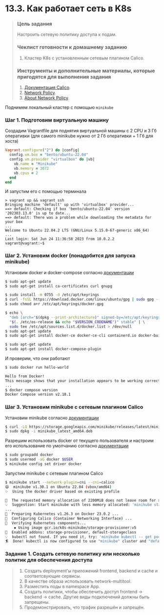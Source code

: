 # 13.3. Как работает сеть в K8s

>### Цель задания
>
>Настроить сетевую политику доступа к подам.
>
>### Чеклист готовности к домашнему заданию
>
>1. Кластер K8s с установленным сетевым плагином Calico.
>
>### Инструменты и дополнительные материалы, которые пригодятся для выполнения задания
>
>1. [Документация Calico](https://www.tigera.io/project-calico/).
>2. [Network Policy](https://kubernetes.io/docs/concepts/services-networking/network-policies/).
>3. [About Network Policy](https://docs.projectcalico.org/about/about-network-policy).

Поднимем локальный кластер с помощью `minikube`

### Шаг 1. Подготовим виртуальную машину 

Создадим Vagrantfile для поднятия виртуальной машины с 2 CPU и 3 Гб оперативки (для самого minikube нужно от 2 Гб оперативки + 1 Гб для хоста) 
```ruby
Vagrant.configure("2") do |config|
  config.vm.box = "bento/ubuntu-22.04"
  config.vm.provider "virtualbox" do |vb|
    vb.name = "Minikube"
    vb.memory = 3072
    vb.cpus = 2
  end
end
```
И запустим его с помощью терминала
```
> vagrant up && vagrant ssh
Bringing machine 'default' up with 'virtualbox' provider...
==> default: Checking if box 'bento/ubuntu-22.04' version '202303.13.0' is up to date...
==> default: There was a problem while downloading the metadata for your box
...
Welcome to Ubuntu 22.04.2 LTS (GNU/Linux 5.15.0-67-generic x86_64)
...
Last login: Sat Jun 24 11:36:58 2023 from 10.0.2.2
vagrant@vagrant:~$
```

### Шаг 2. Установим docker (понадобится для запуска minikube)

Установим docker и docker-compose согласно [документации](https://docs.docker.com/engine/install/ubuntu/)
```bash
$ sudo apt-get update
$ sudo apt-get install ca-certificates curl gnupg

$ sudo install -m 0755 -d /etc/apt/keyrings
$ curl -fsSL https://download.docker.com/linux/ubuntu/gpg | sudo gpg --dearmor -o /etc/apt/keyrings/docker.gpg
$ sudo chmod a+r /etc/apt/keyrings/docker.gpg

$ echo \
  "deb [arch="$(dpkg --print-architecture)" signed-by=/etc/apt/keyrings/docker.gpg] https://download.docker.com/linux/ubuntu \
  "$(. /etc/os-release && echo "$VERSION_CODENAME")" stable" | \
  sudo tee /etc/apt/sources.list.d/docker.list > /dev/null
$ sudo apt-get update
$ sudo apt-get install docker-ce docker-ce-cli containerd.io docker-buildx-plugin docker-compose-plugin

$ sudo apt-get update
$ sudo apt-get install docker-compose-plugin
```
И проверим, что они работают
```bash
$ sudo docker run hello-world

Hello from Docker!
This message shows that your installation appears to be working correctly.
...
$ docker compose version
Docker Compose version v2.18.1
```

### Шаг 3. Установим minikube с сетевым плагином Calico

Установим minikube согласно [документации](https://minikube.sigs.k8s.io/docs/start/)
```bash
$ curl -LO https://storage.googleapis.com/minikube/releases/latest/minikube_latest_amd64.deb
$ sudo dpkg -i minikube_latest_amd64.deb
```

Разрешим использовать docker от текущего пользователя и настроим его использование по умолчанию согласно [документации](https://minikube.sigs.k8s.io/docs/drivers/docker/)
```bash
$ sudo groupadd docker
$ sudo usermod -aG docker $USER
$ minikube config set driver docker
```

Запустим minikube с сетевым плагином Calico
```bash
$ minikube start --network-plugin=cni --cni=calico
😄  minikube v1.30.1 on Ubuntu 22.04 (vbox/amd64)
✨  Using the docker driver based on existing profile

🧯  The requested memory allocation of 2200MiB does not leave room for system overhead (total system memory: 2980MiB). You may face stability issues.
💡  Suggestion: Start minikube with less memory allocated: 'minikube start --memory=2200mb'
...
🐳  Preparing Kubernetes v1.26.3 on Docker 23.0.2 ...
🔗  Configuring Calico (Container Networking Interface) ...
🔎  Verifying Kubernetes components...
    ▪ Using image gcr.io/k8s-minikube/storage-provisioner:v5
🌟  Enabled addons: storage-provisioner, default-storageclass
💡  kubectl not found. If you need it, try: 'minikube kubectl -- get pods -A'
🏄  Done! kubectl is now configured to use "minikube" cluster and "default" namespace by default
```


### Задание 1. Создать сетевую политику или несколько политик для обеспечения доступа

>1. Создать deployment'ы приложений frontend, backend и cache и соответсвующие сервисы.
>2. В качестве образа использовать network-multitool.
>3. Разместить поды в namespace App.
>4. Создать политики, чтобы обеспечить доступ frontend -> backend -> cache. Другие виды подключений должны быть запрещены.
>5. Продемонстрировать, что трафик разрешён и запрещён.

